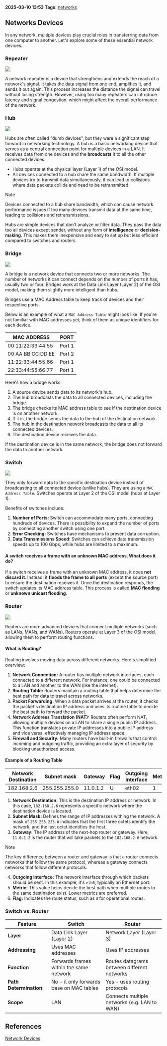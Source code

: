 **2025-03-10 13:53**
**Tags:** [networks](../2%20-%20tags/networks.md)

## Networks Devices
In any network, multiple devices play crucial roles in transferring data from one computer to another. Let's explore some of these essential network devices.

### Repeater 

![](../attachments/Pasted%20image%2020250310135457.png)

A network repeater is a device that strengthens and extends the reach of a network's signal. It takes the data signal from one end, amplifies it, and sends it out again. This process increases the distance the signal can travel without losing strength. However, using too many repeaters can introduce latency and signal congestion, which might affect the overall performance of the network.

### Hub

![](../attachments/Pasted%20image%2020250310135821.png)

Hubs are often called "dumb devices", but they were a significant step forward in networking technology. A hub is a basic networking device that serves as a central connection point for multiple devices in a LAN. It receives data from one devices and the **broadcasts** it to all the other connected devices. 
- Hubs operate at the physical layer (Layer 1) of the OSI model.
- All devices connected to a hub share the same bandwidth. If multiple devices try to transmit data simultaneously, it can lead to collisions where data packets collide and need to be retransmitted.

> [!NOTE]
> Devices connected to a hub share bandwidth, which can cause network performance issues if too many devices transmit data at the same time, leading to collisions and retransmissions.

Hubs are simple devices that don't analyze or filter data. They pass the data too all devices except sender, without any form of **intelligence** or **decision-making**. This makes them inexpensive and easy to set up but less efficient compared to switches and routers.

### Bridge

![](../attachments/Pasted%20image%2020250310142302.png)

A bridge is a network device that connects two or more networks. The number of networks it can connect depends on the number of ports it has, usually two or four. Bridges work at the Data Link Layer (Layer 2) of the OSI model, making them slightly more intelligent than hubs.

Bridges use a MAC Address table to keep track of devices and their respective ports.

Below is an example of what a `MAC Address Table` might look like. If you're not familiar with MAC addresses yet, think of them as unique identifiers for each device.

| MAC ADDRESS       | PORT   |
| ----------------- | ------ |
| 00:11:22:33:44:55 | Port 1 |
| 00:AA:BB:CC:DD:EE | Port 2 |
| 11:22:33:44:55:66 | Port 1 |
| 22:33:44:55:66:77 | Port 1 |
Here's how a bridge works:
1. A source device sends data to its network's hub.
2. The hub broadcasts the data to all connected devices, including the bridge.
3. The bridge checks its MAC address table to see if the destination device is on another network.
4. If it is, the bridge sends the data to the hub of the destination network.
5. The hub in the destination network broadcasts the data to all its connected devices.
6. The destination device receives the data.

If the destination device is in the same network, the bridge does not forward the data to another network.

### Switch

![](../attachments/Pasted%20image%2020250310142956.png)

They only forward data to the specific destination device instead of broadcasting to all connected device (unlike hubs). They are using a `MAC Address Table`. Switches operate at Layer 2 of the OSI model (hubs at Layer 1).

Benefits of switches include:
1. **Number of Ports:** Switch can accommodate many ports, connecting hundreds of devices. There is possibility to expand the number of ports by connecting another switch using one port.
2. **Error Checking:** Switches have mechanisms to prevent data corruption.
3. **Data Transmissions Speed:** Switches can achieve data transmission speeds up to 100 Gbps, while hubs are limited to a maximum.

#### A switch receives a frame with an unknown MAC address. What does it do?
If a switch receives a frame with an unknown MAC address, it does **not discard it**. Instead, it **floods the frame to all ports** (except the source port) to ensure the destination receives it. Once the destination responds, the switch updates its MAC address table. This process is called **MAC flooding** or **unknown unicast flooding**.

### Router 

![](../attachments/Pasted%20image%2020250310143602.png)

Routers are more advanced devices that connect multiple networks (such as LANs, MANs, and WANs). Routers operate at Layer 3 of the OSI model, allowing them to perform routing functions.

#### What is Routing?
Routing involves moving data across different networks. Here's simplified overview:
1. **Network Connection:** A router has multiple network interfaces, each connected to a different network. For instance, one could be connected to a LAN and another to the WAN (like the internet).
2. **Routing Table:** Routers maintain a routing table that helps determine the best path for data to travel across networks.
3. **Packet Forwarding:** When a data packet arrives at the router, it checks the packet's destination IP address and uses its routine table to decide the best path to forward the packet.
4. **Network Address Translation (NAT):** Routers often perform NAT, allowing multiple devices on a LAN to share a single public IP address. This function translates private IP addresses into a public IP address and vice versa, effectively managing IP address space.
5. **Firewall and Security:** Many routers have built-in firewalls that control incoming and outgoing traffic, providing an extra layer of security by blocking unauthorized access.

#### Example of a Routing Table

| Network Destination | Subnet mask   | Gateway  | Flag | Outgoing Interface | Metric |
| ------------------- | ------------- | -------- | ---- | ------------------ | ------ |
| 182.168.2.6         | 255.255.255.0 | 11.0.1.2 | U    | eth02              | 1      |
1. **Network Destination:** This is the destination IP address or network. In this case, `182.168.2.6` represents a specific network where the destination device is located.
2. **Subnet Mask:** Defines the range of IP addresses withing the network. A mask of `255.255.255.0` indicates that the first three octets identify the network, and the last octet identifies the host.
3. **Gateway:** The IP address of the next-hop router or gateway. Here, `11.0.1.2` is the router that will take packets to the `182.168.2.6` network.

> [!NOTE]
> The key difference between a router and gateway is that a router connects networks that follow the same protocol, whereas a gateway connects networks that follow different protocols.

4. **Outgoing Interface:** The network interface through which packets should be sent. In this example, it's `eth0`, typically an Ethernet port.
5. **Metric:** This value helps decide the best path when multiple routes to the same destination exist. Lower metrics are preferred.
6. **Flag:** Indicates the route status, such as `U` for operational routes.

### Switch vs. Router

| Feature                | Switch                                   | Router                                       |
| ---------------------- | ---------------------------------------- | -------------------------------------------- |
| **Layer**              | Data Link Layer (Layer 2)                | Network Layer (Layer 3)                      |
| **Addressing**         | Uses MAC addresses                       | Uses IP addresses                            |
| **Function**           | Forwards frames within the same network  | Routes datagrams between different networks  |
| **Path Determination** | No - it only forwards base on MAC tables | Yes - uses routing protocols                 |
| **Scope**              | LAN                                      | Connects multiple networks (e.g. LAN to WAN) |

## References
[Network Devices](https://nailyourinterview.org/interview-resources/computer-networks/network-devices/)